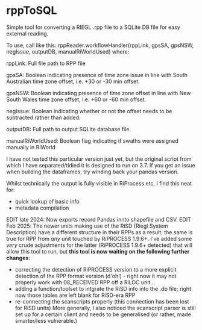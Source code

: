 # rppToSQL
Simple tool for converting a RIEGL .rpp file to a SQLite DB file for easy external reading.

To use, call like this:
rppReader.workflowHandler(rppLink, gpsSA, gpsNSW, negIssue, outputDB, manualRiWorldUsed) where:

rppLink: Full file path to RPP file

gpsSA: Boolean indicating presence of time zone issue in line with South Australian time zone offset, i.e. +30 or -30 min offset.

gpsNSW: Boolean indicating presence of time zone offset in line with New South Wales time zone offset, i.e. +60 or -60 min offset.

negIssue: Boolean indicating whether or not the offset needs to be subtracted rather than added.

outputDB: Full path to output SQLite database file.

manualRiWorldUsed: Boolean flag indicating if swaths were assigned manually in RiWorld


I have not tested this particular version just yet, but the original script from which I have separated/tidied it is designed to run on 3.7. If you get an issue when building the dataframes, try winding back your pandas version.

Whilst technically the output is fully visible in RiProcess etc, I find this neat for:
- quick lookup of basic info
- metadata compilation

EDIT late 2024: Now exports record Pandas innto shapefile and CSV.
EDIT Feb 2025: The newer units making use of the RiSD (Riegl System Description) have a different structure in their RPPs as a result; the same is true for RPP from _any_ unit touched by RiPROCESS 1.9.6+. I've added some _very_ crude adjustments for the latter (RiPROCESS 1.9.6+ detected) that will allow this tool to run, but **this tool is now waiting on the following further changes**:
- correcting the detection of RiPROCESS version to a more explicit detection of the RPP format version (d'oh!) - right now it may not properly work with 08_RECEIVED RPP off a RiLOC unit...
- adding a function/toolset to intgrate the RiSD info into the .db file; right now those tables are left blank for RiSD-era RPP
- re-connecting the scanscripts properly (this connection has been lost for RiSD units)
More generally, I also noticed the scanscript parser is still set up for a certain client and needs to be generalised (or rather, made smarter/less vulnerable.)
